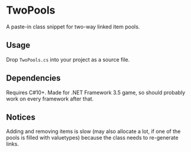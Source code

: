# TwoPools
 A paste-in class snippet for two-way linked item pools.

## Usage
 Drop `TwoPools.cs` into your project as a source file.

## Dependencies
 Requires C#10+. Made for .NET Framework 3.5 game, so should probably work on every framework after that.
 
## Notices
 Adding and removing items is slow (may also allocate a lot, if one of the pools is filled with valuetypes) because the class needs to re-generate links.